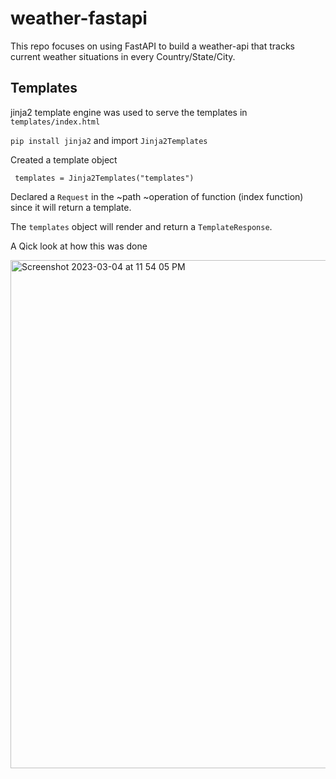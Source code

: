 # weather-fastapi
This repo focuses on using FastAPI to build a weather-api that tracks current weather situations in every Country/State/City. 



## Templates

jinja2 template engine was used to serve the templates in `templates/index.html`

`pip install jinja2` and import `Jinja2Templates`

Created a template object

` templates = Jinja2Templates("templates")`

Declared a `Request` in the ~path ~operation of function (index function) since it will return a template.

The `templates` object will render and return a `TemplateResponse`. 

A Qick look at how this was done

<img width="813" alt="Screenshot 2023-03-04 at 11 54 05 PM" src="https://user-images.githubusercontent.com/60059672/222934301-dbb308d6-8f6d-417f-997d-328a8f6c7750.png">

